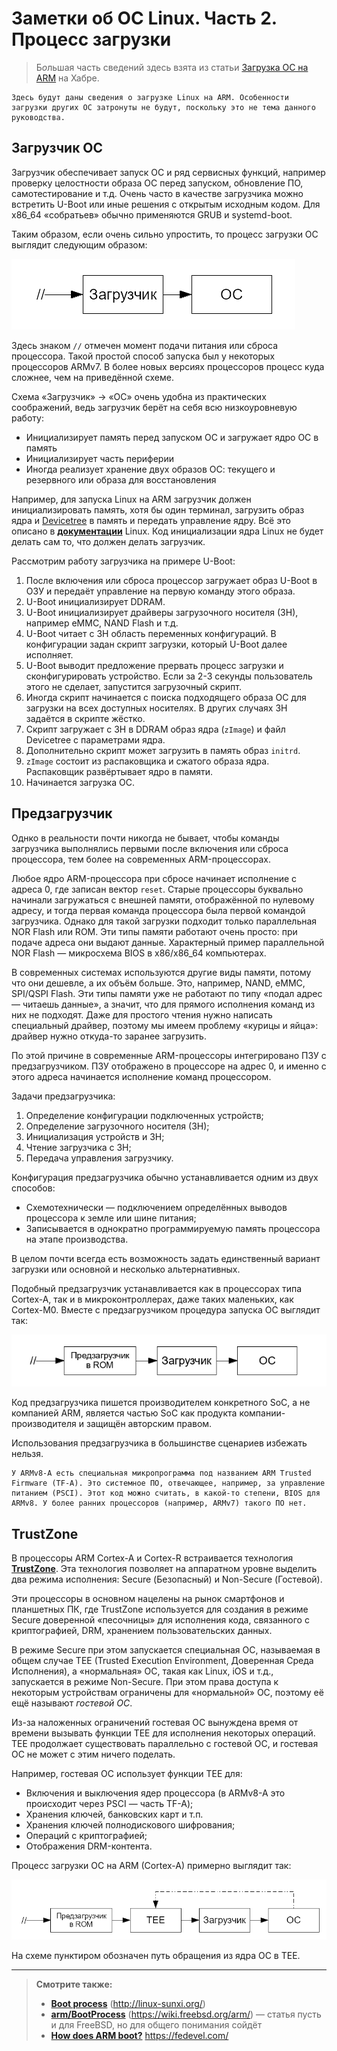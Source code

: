# Заметки об ОС Linux. Часть 2. Процесс загрузки

> Б*о*льшая часть сведений здесь взята из статьи [Загрузка ОС на ARM](https://habr.com/ru/companies/aladdinrd/articles/338806/) на Хабре.

```admonish warning title="Внимание"
Здесь будут даны сведения о загрузке Linux на ARM. Особенности загрузки других ОС затронуты не будут, поскольку это не тема данного руководства.
```

## Загрузчик ОС

Загрузчик обеспечивает запуск ОС и ряд сервисных функций, например проверку целостности образа ОС перед запуском, обновление ПО, самотестирование и т.д. Очень часто в качестве загрузчика можно встретить U-Boot или иные решения с открытым исходным кодом. Для x86_64 «собратьев» обычно применяются GRUB и systemd-boot.

Таким образом, если очень сильно упростить, то процесс загрузки ОС выглядит следующим образом:

![](pic/oss2-1.png)

Здесь знаком `//` отмечен момент подачи питания или сброса процессора. Такой простой способ запуска был у некоторых процессоров ARMv7. В более новых версиях процессоров процесс куда сложнее, чем на приведённой схеме.

Схема «Загрузчик» -> «ОС» очень удобна из практических соображений, ведь загрузчик берёт на себя всю низкоуровневую работу:

- Инициализирует память перед запуском ОС и загружает ядро ОС в память
- Инициализирует часть периферии
- Иногда реализует хранение двух образов ОС: текущего и резервного или образа для восстановления

Например, для запуска Linux на ARM загрузчик должен инициализировать память, хотя бы один терминал, загрузить образ ядра и [Devicetree](dtb.md) в память и передать управление ядру. Всё это описано в [**документации**](https://www.kernel.org/doc/Documentation/arm/Booting) Linux. Код инициализации ядра Linux не будет делать сам то, что должен делать загрузчик.

Рассмотрим работу загрузчика на примере U-Boot:

1. После включения или сброса процессор загружает образ U-Boot в ОЗУ и передаёт управление на первую команду этого образа.
2. U-Boot инициализирует DDRAM.
3. U-Boot инициализирует драйверы загрузочного носителя (ЗН), например eMMC, NAND Flash и т.д.
4. U-Boot читает с ЗН область переменных конфигураций. В конфигурации задан скрипт загрузки, который U-Boot далее исполняет.
5. U-Boot выводит предложение прервать процесс загрузки и сконфигурировать устройство. Если за 2-3 секунды пользователь этого не сделает, запустится загрузочный скрипт.
6. Иногда скрипт начинается с поиска подходящего образа ОС для загрузки на всех доступных носителях. В других случаях ЗН задаётся в скрипте жёстко.
7. Скрипт загружает с ЗН в DDRAM образ ядра (`zImage`) и файл Devicetree с параметрами ядра.
8. Дополнительно скрипт может загрузить в память образ `initrd`.
9. `zImage` состоит из распаковщика и сжатого образа ядра. Распаковщик развёртывает ядро в памяти.
10. Начинается загрузка ОС.

## Предзагрузчик

Однко в реальности почти никогда не бывает, чтобы команды загрузчика выполнялись первыми после включения или сброса процессора, тем более на современных ARM-процессорах.

Любое ядро ARM-процессора при сбросе начинает исполнение с адреса 0, где записан вектор `reset`. Старые процессоры буквально начинали загружаться с внешней памяти, отображённой по нулевому адресу, и тогда первая команда процессора была первой командой загрузчика. Однако для такой загрузки подходит только параллельная NOR Flash или ROM. Эти типы памяти работают очень просто: при подаче адреса они выдают данные. Характерный пример параллельной NOR Flash — микросхема BIOS в x86/x86_64 компьютерах.

В современных системах используются другие виды памяти, потому что они дешевле, а их объём больше. Это, например, NAND, eMMC, SPI/QSPI Flash. Эти типы памяти уже не работают по типу «подал адрес — читаешь данные», а значит, что для прямого исполнения команд из них не подходят. Даже для простого чтения нужно написать специальный драйвер, поэтому мы имеем проблему «курицы и яйца»: драйвер нужно откуда-то заранее загрузить.

По этой причине в современные ARM-процессоры интегрировано ПЗУ с предзагрузчиком. ПЗУ отображено в процессоре на адрес 0, и именно с этого адреса начинается исполнение команд процессором.

Задачи предзагрузчика:

1. Определение конфигурации подключенных устройств;
2. Определение загрузочного носителя (ЗН);
3. Инициализация устройств и ЗН;
4. Чтение загрузчика с ЗН;
5. Передача управления загрузчику.

Конфигурация предзагрузчика обычно устанавливается одним из двух способов:

- Схемотехнически — подключением определённых выводов процессора к земле или шине питания;
- Записывается в однократно программируемую память процессора на этапе производства.

В целом почти всегда есть возможность задать единственный вариант загрузки или основной и несколько альтернативных.

Подобный предзагрузчик устанавливается как в процессорах типа Cortex-A, так и в микроконтроллерах, даже таких маленьких, как Cortex-M0. Вместе с предзагрузчиком процедура запуска ОС выглядит так:

![](pic/oss2-2.gif)

Код предзагрузчика пишется производителем конкретного SoC, а не компанией ARM, является частью SoC как продукта компании-производителя и защищён авторским правом.

Использования предзагрузчика в большинстве сценариев избежать нельзя.

```admonish note title="Спойлер" collapsible=true
У ARMv8-A есть специальная микропрограмма под названием ARM Trusted Firmware (TF-A). Это системное ПО, отвечающее, например, за управление питанием (PSCI). Этот код можно считать, в какой-то степени, BIOS для ARMv8. У более ранних процессоров (например, ARMv7) такого ПО нет.
```

## TrustZone

В процессоры ARM Cortex-A и Cortex-R встраивается технология [**TrustZone**](https://www.arm.com/products/security-on-arm/trustzone). Эта технология позволяет на аппаратном уровне выделить два режима исполнения: Secure (Безопасный) и Non-Secure (Гостевой).

Эти процессоры в основном нацелены на рынок смартфонов и планшетных ПК, где TrustZone используется для создания в режиме Secure доверенной «песочницы» для исполнения кода, связанного с криптографией, DRM, хранением пользовательских данных.

В режиме Secure при этом запускается специальная ОС, называемая в общем случае TEE (Trusted Execution Environment, Доверенная Среда Исполнения), а «нормальная» ОС, такая как Linux, iOS и т.д., запускается в режиме Non-Secure. При этом права доступа к некоторым устройствам ограничены для «нормальной» ОС, поэтому её ещё называют *гостевой ОС*.

Из-за наложенных ограничений гостевая ОС вынуждена время от времени вызывать функции TEE для исполнения некоторых операций. TEE продолжает существовать параллельно с гостевой ОС, и гостевая ОС не может с этим ничего поделать.

Например, гостевая ОС использует функции TEE для:

- Включения и выключения ядер процессора (в ARMv8-A это происходит через PSCI — часть TF-A);
- Хранения ключей, банковских карт и т.п.
- Хранения ключей полнодискового шифрования;
- Операций с криптографией;
- Отображения DRM-контента.

Процесс загрузки ОС на ARM (Cortex-A) примерно выглядит так:

![](pic/oss2-3.png)

На схеме пунктиром обозначен путь обращения из ядра ОС в TEE.

---

> **Смотрите также:**
>
> - [**Boot process**](http://linux-sunxi.org/Boot_Process) (<http://linux-sunxi.org/>)
> - [**arm/BootProcess**](https://wiki.freebsd.org/arm/BootProcess) (<https://wiki.freebsd.org/arm/>) — статья пусть и для FreeBSD, но для общего понимания сойдёт
> - [**How does ARM boot?**](https://fedevel.com/blog/how-does-arm-boot) <https://fedevel.com/>

